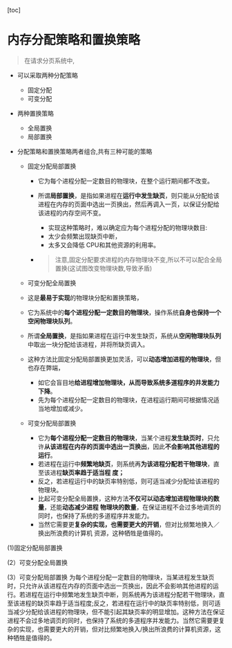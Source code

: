 [toc]

# 内存分配策略和置换策略

> 在请求分页系统中,

- 可以采取两种分配策略

  - 固定分配
  - 可变分配

- 两种置换策略

  - 全局置换
  - 局部置换

- 分配策略和置换策略两者组合,共有三种可能的策略

  - 固定分配局部置换

    - 它为每个进程分配一定数目的物理块，在整个运行期间都不改变。

    - 所谓**局部置换**，是指如果进程在**运行中发生缺页**，则只能从分配给该进程在内存的页面中选出一页换出，然后再调入一页，以保证分配给该进程的内存空间不变。

      - 实现这种策略时，难以确定应为每个进程分配的物理块数目:
      - 太少会频繁出现缺页中断，
      - 太多又会降低 CPU和其他资源的利用率。

    - > 注意,固定分配要求进程的内存物理块不变,所以不可以配合全局置换(这试图改变物理块数,导致矛盾)

  -   可变分配全局置换

    - 这是**最易于实现**的物理块分配和置换策略，

    - 它为系统中的**每个进程分配一定数目的物理块**，操作系统**自身也保持一个空闲物理块队列**。

    - 所谓**全局置换**，是指如果进程在运行中发生缺页，系统从**空闲物理块队列**中取出一块分配给该进程，并将所缺页调入。

    - 这种方法比固定分配局部置换更加灵活，可以**动态增加进程的物理块**，但也存在弊端，

      - 如它会盲目地**给进程增加物理块，从而导致系统多道程序的井发能力下降**。
      - 先为每个进程分配一定数目的物理块，在进程运行期间可根据情况适当地增加或减少。

      

  - 可变分配局部置换

    - 它为**每个进程分配一定数目的物理块**，当某个进程**发生缺页时**，只允许**从该进程在内存的页面中选出一页换出**，因此**不会影响其他进程的运行**。
    - 若进程在运行中**频繁地缺页**，则系统再**为该进程分配若干物理块**，直至该进程**缺页率趋于适当程**
      **度；**
    - 反之，若进程运行中的缺页率特别低，则可适当减少分配给该进程的物理块。
    - 比起可变分配全局置换，这种方法**不仅可以动态增加进程物理块的数量**，还能**动态减少进程**
      **物理块的数量**，在保证进程不会过多地调页的同时，也保持了系统的多道程序井发能力。
    - 当然它需要更**复杂的实现，也需要更大的开销**，但对比频繁地换入／换出所浪费的计算机
      资源，这种牺牲是值得的。

    


(1)固定分配局部置换

(2）可变分配全局置换

(3）可变分配局部置换
为每个进程分配一定数目的物理块，当某进程发生缺页时，只允许从该进程在内存的页面中选出一页换出，因此不会影响其他进程的运行。若进程在运行中频繁地发生缺页中断，则系统再为该进程分配若干物理块，直至该进程的缺页率趋于适当程度;反之，若进程在运行中的缺页率特别低，则可适当减少分配给该进程的物理块，但不能引起其缺页率的明显增加。这种方法在保证进程不会过多地调页的同时，也保持了系统的多道程序并发能力。当然它需要更复杂的实现，也需要更大的开销，但对比频繁地换入/换出所浪费的计算机资源，这种牺牲是值得的。